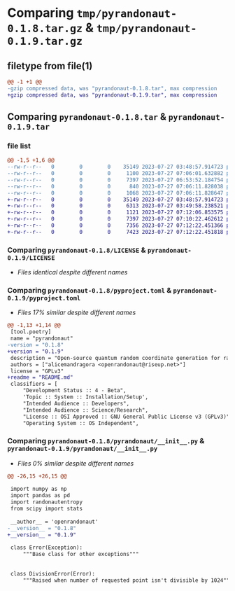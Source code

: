 # Comparing `tmp/pyrandonaut-0.1.8.tar.gz` & `tmp/pyrandonaut-0.1.9.tar.gz`

## filetype from file(1)

```diff
@@ -1 +1 @@
-gzip compressed data, was "pyrandonaut-0.1.8.tar", max compression
+gzip compressed data, was "pyrandonaut-0.1.9.tar", max compression
```

## Comparing `pyrandonaut-0.1.8.tar` & `pyrandonaut-0.1.9.tar`

### file list

```diff
@@ -1,5 +1,6 @@
--rw-r--r--   0        0        0    35149 2023-07-27 03:48:57.914723 pyrandonaut-0.1.8/LICENSE
--rw-r--r--   0        0        0     1100 2023-07-27 07:06:01.632882 pyrandonaut-0.1.8/pyproject.toml
--rw-r--r--   0        0        0     7397 2023-07-27 06:53:52.184754 pyrandonaut-0.1.8/pyrandonaut/__init__.py
--rw-r--r--   0        0        0      840 2023-07-27 07:06:11.828038 pyrandonaut-0.1.8/setup.py
--rw-r--r--   0        0        0     1068 2023-07-27 07:06:11.828647 pyrandonaut-0.1.8/PKG-INFO
+-rw-r--r--   0        0        0    35149 2023-07-27 03:48:57.914723 pyrandonaut-0.1.9/LICENSE
+-rw-r--r--   0        0        0     6313 2023-07-27 03:49:58.238521 pyrandonaut-0.1.9/README.md
+-rw-r--r--   0        0        0     1121 2023-07-27 07:12:06.853575 pyrandonaut-0.1.9/pyproject.toml
+-rw-r--r--   0        0        0     7397 2023-07-27 07:10:22.462612 pyrandonaut-0.1.9/pyrandonaut/__init__.py
+-rw-r--r--   0        0        0     7356 2023-07-27 07:12:22.451366 pyrandonaut-0.1.9/setup.py
+-rw-r--r--   0        0        0     7423 2023-07-27 07:12:22.451818 pyrandonaut-0.1.9/PKG-INFO
```

### Comparing `pyrandonaut-0.1.8/LICENSE` & `pyrandonaut-0.1.9/LICENSE`

 * *Files identical despite different names*

### Comparing `pyrandonaut-0.1.8/pyproject.toml` & `pyrandonaut-0.1.9/pyproject.toml`

 * *Files 17% similar despite different names*

```diff
@@ -1,13 +1,14 @@
 [tool.poetry]
 name = "pyrandonaut"
-version = "0.1.8"
+version = "0.1.9"
 description = "Open-source quantum random coordinate generation for randonauts <3"
 authors = ["alicemandragora <openrandonaut@riseup.net>"]
 license = "GPLv3"
+readme = "README.md"
 classifiers = [
     "Development Status :: 4 - Beta",
     'Topic :: System :: Installation/Setup',
     "Intended Audience :: Developers",
     "Intended Audience :: Science/Research",
     "License :: OSI Approved :: GNU General Public License v3 (GPLv3)",
     "Operating System :: OS Independent",
```

### Comparing `pyrandonaut-0.1.8/pyrandonaut/__init__.py` & `pyrandonaut-0.1.9/pyrandonaut/__init__.py`

 * *Files 0% similar despite different names*

```diff
@@ -26,15 +26,15 @@
 
 import numpy as np
 import pandas as pd
 import randonautentropy
 from scipy import stats
 
 __author__ = 'openrandonaut'
-__version__ = "0.1.8"
+__version__ = "0.1.9"
 
 class Error(Exception):
     """Base class for other exceptions"""
 
 
 class DivisionError(Error):
     """Raised when number of requested point isn't divisible by 1024"""
```

